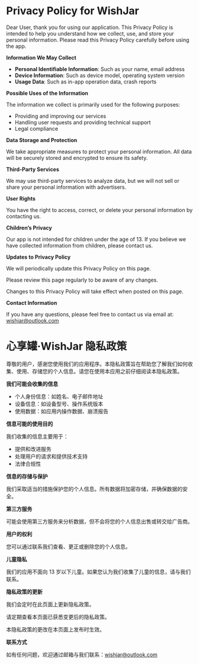 # Privacy Policy for WishJar

Dear User, thank you for using our application. This Privacy Policy is intended to help you understand how we collect, use, and store your personal information. Please read this Privacy Policy carefully before using the app.

**Information We May Collect**

- **Personal Identifiable Information**: Such as your name, email address
- **Device Information**: Such as device model, operating system version
- **Usage Data**: Such as in-app operation data, crash reports

**Possible Uses of the Information**

The information we collect is primarily used for the following purposes:
- Providing and improving our services
- Handling user requests and providing technical support
- Legal compliance

**Data Storage and Protection**

We take appropriate measures to protect your personal information. All data will be securely stored and encrypted to ensure its safety.

**Third-Party Services**

We may use third-party services to analyze data, but we will not sell or share your personal information with advertisers.

**User Rights**

You have the right to access, correct, or delete your personal information by contacting us.

**Children’s Privacy**

Our app is not intended for children under the age of 13. If you believe we have collected information from children, please contact us.

**Updates to Privacy Policy**

We will periodically update this Privacy Policy on this page. 

Please review this page regularly to be aware of any changes. 

Changes to this Privacy Policy will take effect when posted on this page.

**Contact Information**

If you have any questions, please feel free to contact us via email at: wishjar@outlook.com


# 心享罐·WishJar 隐私政策

尊敬的用户，感谢您使用我们的应用程序。本隐私政策旨在帮助您了解我们如何收集、使用、存储您的个人信息。请您在使用本应用之前仔细阅读本隐私政策。

**我们可能会收集的信息**

- 个人身份信息：如姓名、电子邮件地址
- 设备信息：如设备型号、操作系统版本
- 使用数据：如应用内操作数据、崩溃报告

**信息可能的使用目的**

我们收集的信息主要用于：
- 提供和改进服务
- 处理用户的请求和提供技术支持
- 法律合规性

**信息的存储与保护**

我们采取适当的措施保护您的个人信息。所有数据将加密存储，并确保数据的安全。

**第三方服务**

可能会使用第三方服务来分析数据，但不会将您的个人信息出售或转交给广告商。

**用户的权利**

您可以通过联系我们查看、更正或删除您的个人信息。

**儿童隐私**

我们的应用不面向 13 岁以下儿童。如果您认为我们收集了儿童的信息，请与我们联系。

**隐私政策的更新**

我们会定时在此页面上更新隐私政策。

请定期查看本页面已获悉变更后的隐私政策。

本隐私政策的更改在本页面上发布时生效。

**联系方式**

如有任何问题，欢迎通过邮箱与我们联系：wishjar@outlook.com

